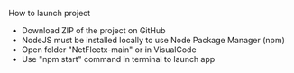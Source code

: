 How to launch project

- Download ZIP of the project on GitHub
- NodeJS must be installed locally to use Node Package Manager (npm)
- Open folder "NetFleetx-main" or in VisualCode
- Use "npm start" command in terminal to launch app

